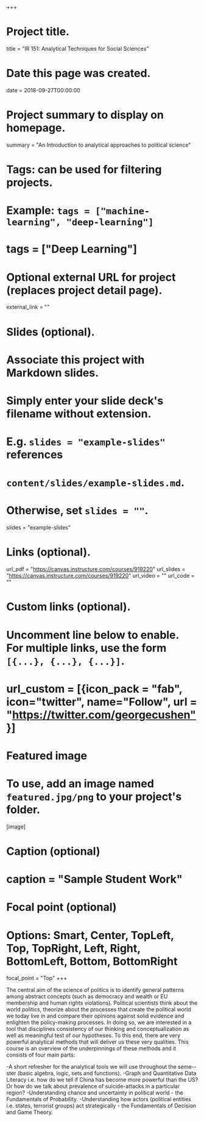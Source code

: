 +++
# Project title.
title = "IR 151: Analytical Techniques for Social Sciences"

# Date this page was created.
date = 2018-09-27T00:00:00

# Project summary to display on homepage.
summary = "An Introduction to analytical approaches to political science"

# Tags: can be used for filtering projects.
# Example: `tags = ["machine-learning", "deep-learning"]`
# tags = ["Deep Learning"]

# Optional external URL for project (replaces project detail page).
external_link = ""

# Slides (optional).
#   Associate this project with Markdown slides.
#   Simply enter your slide deck's filename without extension.
#   E.g. `slides = "example-slides"` references 
#   `content/slides/example-slides.md`.
#   Otherwise, set `slides = ""`.
slides = "example-slides"

# Links (optional).
url_pdf = "https://canvas.instructure.com/courses/919220"
url_slides = "https://canvas.instructure.com/courses/919220"
url_video = ""
url_code = ""

# Custom links (optional).
#   Uncomment line below to enable. For multiple links, use the form `[{...}, {...}, {...}]`.
#  url_custom = [{icon_pack = "fab", icon="twitter", name="Follow", url = "https://twitter.com/georgecushen"}]

# Featured image
# To use, add an image named `featured.jpg/png` to your project's folder. 
[image]
  # Caption (optional)
  # caption = "Sample Student Work"
  
  # Focal point (optional)
  # Options: Smart, Center, TopLeft, Top, TopRight, Left, Right, BottomLeft, Bottom, BottomRight
  focal_point = "Top"
+++

The central aim of the science of politics is to identify general patterns among abstract concepts (such as democracy and wealth or EU membership and human rights violations). Political scientists think about the world politics, theorize about the processes that create the political world we today live in and compare their opinions against solid evidence and enlighten the policy-making processes. In doing so, we are interested in a tool that disciplines consistency of our thinking and conceptualization as well as meaningful test of our hypotheses. To this end, there are very powerful analytical methods that will deliver us these very qualities. This course is an overview of the underpinnings of these methods and it consists of four main parts:

-A short refresher for the analytical tools we will use throughout the seme--ster (basic algebra, logic, sets and functions).
-Graph and Quantitative Data Literacy i.e. how do we tell if China has become more powerful than the US? Or how do we talk about prevalence of suicide-attacks in a particular region?
-Understanding chance and uncertainty in political world - the Fundamentals of Probability.
-Understanding how actors (political entities i.e. states, terrorist groups) act strategically - the Fundamentals of Decision and Game Theory.
